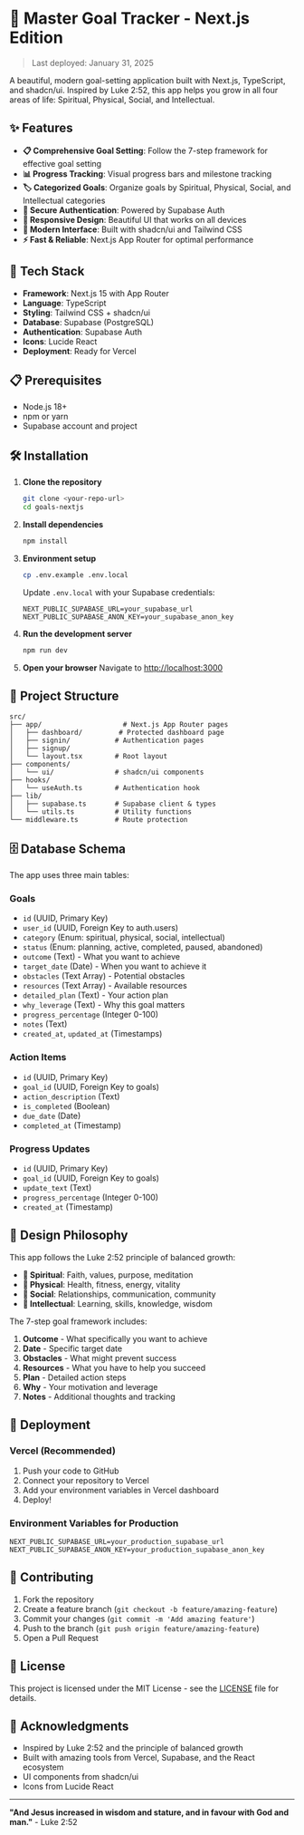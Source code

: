 # 🎯 Master Goal Tracker - Next.js Edition

> Last deployed: January 31, 2025

A beautiful, modern goal-setting application built with Next.js, TypeScript, and shadcn/ui. Inspired by Luke 2:52, this app helps you grow in all four areas of life: Spiritual, Physical, Social, and Intellectual.

## ✨ Features

- **📋 Comprehensive Goal Setting**: Follow the 7-step framework for effective goal setting
- **📊 Progress Tracking**: Visual progress bars and milestone tracking
- **🏷️ Categorized Goals**: Organize goals by Spiritual, Physical, Social, and Intellectual categories
- **🔐 Secure Authentication**: Powered by Supabase Auth
- **📱 Responsive Design**: Beautiful UI that works on all devices
- **🎨 Modern Interface**: Built with shadcn/ui and Tailwind CSS
- **⚡ Fast & Reliable**: Next.js App Router for optimal performance

## 🚀 Tech Stack

- **Framework**: Next.js 15 with App Router
- **Language**: TypeScript
- **Styling**: Tailwind CSS + shadcn/ui
- **Database**: Supabase (PostgreSQL)
- **Authentication**: Supabase Auth
- **Icons**: Lucide React
- **Deployment**: Ready for Vercel

## 📋 Prerequisites

- Node.js 18+ 
- npm or yarn
- Supabase account and project

## 🛠️ Installation

1. **Clone the repository**
   ```bash
   git clone <your-repo-url>
   cd goals-nextjs
   ```

2. **Install dependencies**
   ```bash
   npm install
   ```

3. **Environment setup**
   ```bash
   cp .env.example .env.local
   ```
   
   Update `.env.local` with your Supabase credentials:
   ```env
   NEXT_PUBLIC_SUPABASE_URL=your_supabase_url
   NEXT_PUBLIC_SUPABASE_ANON_KEY=your_supabase_anon_key
   ```

4. **Run the development server**
   ```bash
   npm run dev
   ```

5. **Open your browser**
   Navigate to [http://localhost:3000](http://localhost:3000)

## 📁 Project Structure

```
src/
├── app/                    # Next.js App Router pages
│   ├── dashboard/         # Protected dashboard page
│   ├── signin/           # Authentication pages
│   ├── signup/
│   └── layout.tsx        # Root layout
├── components/
│   └── ui/               # shadcn/ui components
├── hooks/
│   └── useAuth.ts        # Authentication hook
├── lib/
│   ├── supabase.ts       # Supabase client & types
│   └── utils.ts          # Utility functions
└── middleware.ts         # Route protection
```

## 🗄️ Database Schema

The app uses three main tables:

### Goals
- `id` (UUID, Primary Key)
- `user_id` (UUID, Foreign Key to auth.users)
- `category` (Enum: spiritual, physical, social, intellectual)
- `status` (Enum: planning, active, completed, paused, abandoned)
- `outcome` (Text) - What you want to achieve
- `target_date` (Date) - When you want to achieve it
- `obstacles` (Text Array) - Potential obstacles
- `resources` (Text Array) - Available resources
- `detailed_plan` (Text) - Your action plan
- `why_leverage` (Text) - Why this goal matters
- `progress_percentage` (Integer 0-100)
- `notes` (Text)
- `created_at`, `updated_at` (Timestamps)

### Action Items
- `id` (UUID, Primary Key)
- `goal_id` (UUID, Foreign Key to goals)
- `action_description` (Text)
- `is_completed` (Boolean)
- `due_date` (Date)
- `completed_at` (Timestamp)

### Progress Updates
- `id` (UUID, Primary Key)
- `goal_id` (UUID, Foreign Key to goals)
- `update_text` (Text)
- `progress_percentage` (Integer 0-100)
- `created_at` (Timestamp)

## 🎨 Design Philosophy

This app follows the Luke 2:52 principle of balanced growth:

- **🙏 Spiritual**: Faith, values, purpose, meditation
- **💪 Physical**: Health, fitness, energy, vitality  
- **👥 Social**: Relationships, communication, community
- **🧠 Intellectual**: Learning, skills, knowledge, wisdom

The 7-step goal framework includes:
1. **Outcome** - What specifically you want to achieve
2. **Date** - Specific target date
3. **Obstacles** - What might prevent success
4. **Resources** - What you have to help you succeed
5. **Plan** - Detailed action steps
6. **Why** - Your motivation and leverage
7. **Notes** - Additional thoughts and tracking

## 🚀 Deployment

### Vercel (Recommended)

1. Push your code to GitHub
2. Connect your repository to Vercel
3. Add your environment variables in Vercel dashboard
4. Deploy!

### Environment Variables for Production

```env
NEXT_PUBLIC_SUPABASE_URL=your_production_supabase_url
NEXT_PUBLIC_SUPABASE_ANON_KEY=your_production_supabase_anon_key
```

## 🤝 Contributing

1. Fork the repository
2. Create a feature branch (`git checkout -b feature/amazing-feature`)
3. Commit your changes (`git commit -m 'Add amazing feature'`)
4. Push to the branch (`git push origin feature/amazing-feature`)
5. Open a Pull Request

## 📝 License

This project is licensed under the MIT License - see the [LICENSE](LICENSE) file for details.

## 🙏 Acknowledgments

- Inspired by Luke 2:52 and the principle of balanced growth
- Built with amazing tools from Vercel, Supabase, and the React ecosystem
- UI components from shadcn/ui
- Icons from Lucide React

---

**"And Jesus increased in wisdom and stature, and in favour with God and man."** - Luke 2:52
